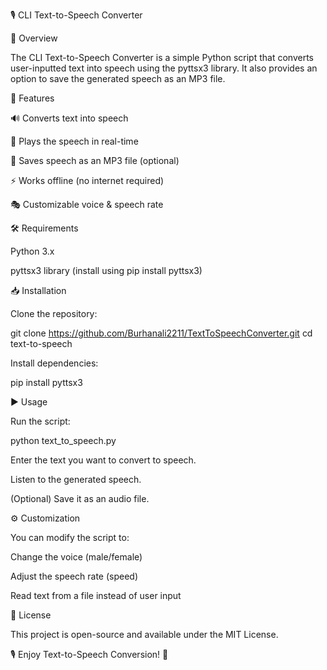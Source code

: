 🎙️ CLI Text-to-Speech Converter

📌 Overview

The CLI Text-to-Speech Converter is a simple Python script that converts user-inputted text into speech using the pyttsx3 library. It also provides an option to save the generated speech as an MP3 file.

🚀 Features

🔊 Converts text into speech

🎤 Plays the speech in real-time

💾 Saves speech as an MP3 file (optional)

⚡ Works offline (no internet required)

🎭 Customizable voice & speech rate

🛠️ Requirements

Python 3.x

pyttsx3 library (install using pip install pyttsx3)

📥 Installation

Clone the repository:

git clone https://github.com/Burhanali2211/TextToSpeechConverter.git
cd text-to-speech

Install dependencies:

pip install pyttsx3

▶️ Usage

Run the script:

python text_to_speech.py

Enter the text you want to convert to speech.

Listen to the generated speech.

(Optional) Save it as an audio file.

⚙️ Customization

You can modify the script to:

Change the voice (male/female)

Adjust the speech rate (speed)

Read text from a file instead of user input

📜 License

This project is open-source and available under the MIT License.

🎙️ Enjoy Text-to-Speech Conversion! 🚀

